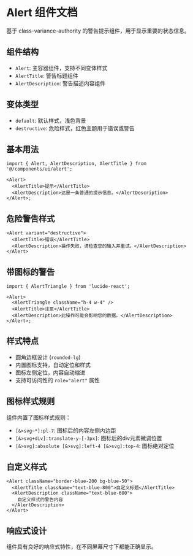 # Alert 组件文档

基于 class-variance-authority 的警告提示组件，用于显示重要的状态信息。

## 组件结构

- `Alert`: 主容器组件，支持不同变体样式
- `AlertTitle`: 警告标题组件
- `AlertDescription`: 警告描述内容组件

## 变体类型

- `default`: 默认样式，浅色背景
- `destructive`: 危险样式，红色主题用于错误或警告

## 基本用法

```tsx
import { Alert, AlertDescription, AlertTitle } from '@/components/ui/alert';

<Alert>
  <AlertTitle>提示</AlertTitle>
  <AlertDescription>这是一条普通的提示信息。</AlertDescription>
</Alert>;
```

## 危险警告样式

```tsx
<Alert variant="destructive">
  <AlertTitle>错误</AlertTitle>
  <AlertDescription>操作失败，请检查您的输入并重试。</AlertDescription>
</Alert>
```

## 带图标的警告

```tsx
import { AlertTriangle } from 'lucide-react';

<Alert>
  <AlertTriangle className="h-4 w-4" />
  <AlertTitle>注意</AlertTitle>
  <AlertDescription>此操作可能会影响您的数据。</AlertDescription>
</Alert>;
```

## 样式特点

- 圆角边框设计 (`rounded-lg`)
- 内置图标支持，自动定位和样式
- 图标左侧定位，内容自动缩进
- 支持可访问性的 `role="alert"` 属性

## 图标样式规则

组件内置了图标样式规则：

- `[&>svg~*]:pl-7`: 图标后的内容左侧内边距
- `[&>svg+div]:translate-y-[-3px]`: 图标后的div元素微调位置
- `[&>svg]:absolute [&>svg]:left-4 [&>svg]:top-4`: 图标绝对定位

## 自定义样式

```tsx
<Alert className="border-blue-200 bg-blue-50">
  <AlertTitle className="text-blue-800">自定义标题</AlertTitle>
  <AlertDescription className="text-blue-600">
    自定义样式的警告内容
  </AlertDescription>
</Alert>
```

## 响应式设计

组件具有良好的响应式特性，在不同屏幕尺寸下都能正确显示。
